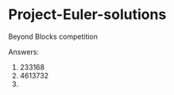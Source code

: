 Project-Euler-solutions
=======================

Beyond Blocks competition

Answers:
1) 233168
2) 4613732
3) 